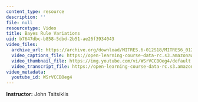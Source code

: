 ```yaml
---
content_type: resource
description: ''
file: null
resourcetype: Video
title: Bayes Rule Variations
uid: b7647dbc-b858-5dbd-2b51-ae26f3934043
video_files:
  archive_url: https://archive.org/download/MITRES.6-012S18/MITRES6_012S18_L10-08_300k.mp4
  video_captions_file: https://open-learning-course-data-rc.s3.amazonaws.com/res-6-012-introduction-to-probability-spring-2018/683d7287710c5697b4c5cc2869d29898_WSrVCCBOeg4.vtt
  video_thumbnail_file: https://img.youtube.com/vi/WSrVCCBOeg4/default.jpg
  video_transcript_file: https://open-learning-course-data-rc.s3.amazonaws.com/res-6-012-introduction-to-probability-spring-2018/5d4cd57271e95861521f9155a09644a4_WSrVCCBOeg4.pdf
video_metadata:
  youtube_id: WSrVCCBOeg4
---
```


**Instructor:** John Tsitsiklis